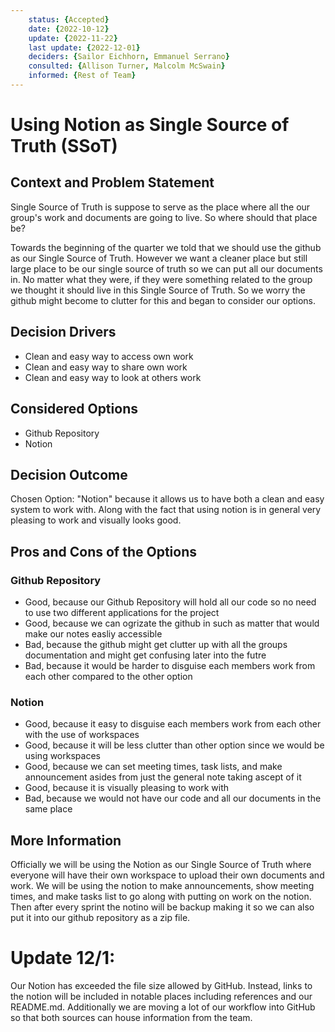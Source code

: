 ```yaml
---
    status: {Accepted}
    date: {2022-10-12}
    update: {2022-11-22}
    last update: {2022-12-01}
    deciders: {Sailor Eichhorn, Emmanuel Serrano}
    consulted: {Allison Turner, Malcolm McSwain}
    informed: {Rest of Team}
---
```


# Using Notion as Single Source of Truth (SSoT)

## Context and Problem Statement
Single Source of Truth is suppose to serve as the place where all the our group's work and documents are going to live. So where should that place be?

Towards the beginning of the quarter we told that we should use the github as our Single Source of Truth. However we want a cleaner place but still large place to be our single source of truth so we can put all our documents in. No matter what they were, if they were something related to the group we thought it should live in this Single Source of Truth. So we worry the github might become to clutter for this and began to consider our options.

## Decision Drivers

- Clean and easy way to access own work
- Clean and easy way to share own work
- Clean and easy way to look at others work

## Considered Options

- Github Repository
- Notion
  
## Decision Outcome

Chosen Option: "Notion" because it allows us to have both a clean and easy system to work with. Along with the fact that using notion is in general very pleasing to work and visually looks good.

## Pros and Cons of the Options

### Github Repository

- Good, because our Github Repository will hold all our code so no need to use two different applications for the project
- Good, because we can ogrizate the github in such as matter that would make our notes easliy accessible
- Bad, because the github might get clutter up with all the groups documentation and might get confusing later into the futre
- Bad, because it would be harder to disguise each members work from each other compared to the other option

### Notion

- Good, because it easy to disguise each members work from each other with the use of workspaces
- Good, because it will be less clutter than other option since we would be using workspaces
- Good, because we can set meeting times, task lists, and make announcement asides from just the general note taking ascept of it
- Good, because it is visually pleasing to work with
- Bad, because we would not have our code and all our documents in the same place 

## More Information

Officially we will be using the Notion as our Single Source of Truth where everyone will have their own workspace to upload their own documents and work. We will be using the notion to make announcements, show meeting times, and make tasks list to go along with putting on work on the notion. Then after every sprint the notino will be backup making it so we can also put it into our github repository as a zip file.

# Update 12/1:

Our Notion has exceeded the file size allowed by GitHub. Instead, links to the notion will be included in notable places including references and our README.md. Additionally we are moving a lot of our workflow into GitHub so that both sources can house information from the team.
